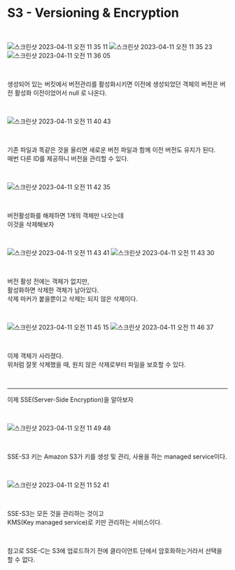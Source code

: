 # S3 - Versioning & Encryption



<br>

![스크린샷 2023-04-11 오전 11 35 11](https://user-images.githubusercontent.com/81137234/231041421-ded8411b-5910-4da0-96fa-9a5364ce0991.png)
![스크린샷 2023-04-11 오전 11 35 23](https://user-images.githubusercontent.com/81137234/231041440-5f1a9f15-46a0-4136-a1c7-e7df85e97055.png)
![스크린샷 2023-04-11 오전 11 36 05](https://user-images.githubusercontent.com/81137234/231041461-6fb00a66-422a-4738-8617-7a82637e019f.png)

<br>

생성되어 있는 버킷에서 버전관리를 활성화시키면 이전에 생성되었던 객체의 버전은 버전 활성화 이전이었어서 null 로 나온다.  

<br>

![스크린샷 2023-04-11 오전 11 40 43](https://user-images.githubusercontent.com/81137234/231041699-7e02b236-445d-4df3-a66e-c8fd5772d464.png)

<br>

기존 파일과 똑같은 것을 올리면 새로운 버전 파일과 함께 이전 버전도 유지가 된다.  
매번 다른 ID를 제공하니 버전을 관리할 수 있다.

<br>

![스크린샷 2023-04-11 오전 11 42 35](https://user-images.githubusercontent.com/81137234/231042008-55c9054d-7295-4258-b22a-7fb35e1af6fe.png)

<br>

버전활성화를 해제하면 1개의 객체만 나오는데  
이것을 삭제해보자

<br>

![스크린샷 2023-04-11 오전 11 43 41](https://user-images.githubusercontent.com/81137234/231042223-f77bbe19-421a-4314-9630-389791191c40.png)
![스크린샷 2023-04-11 오전 11 43 30](https://user-images.githubusercontent.com/81137234/231042152-827005fb-e16a-4003-ab2e-e3ba4f6ce5ce.png)

<br>

버전 활성 전에는 객체가 없지만,  
활성화하면 삭제한 객체가 남아있다.  
삭제 마커가 붙을뿐이고 삭제는 되지 않은 삭제이다.

<br>

![스크린샷 2023-04-11 오전 11 45 15](https://user-images.githubusercontent.com/81137234/231042582-53114065-3cdd-4b0d-a8bc-86c13682a8bc.png)
![스크린샷 2023-04-11 오전 11 46 37](https://user-images.githubusercontent.com/81137234/231042671-b9b5f5e0-8f9f-4114-9b57-48e381012b4c.png)

<br>

이제 객체가 사라졌다.  
위처럼 잘못 삭제했을 때, 원치 않은 삭제로부터 파일을 보호할 수 있다.

<br>

---

이제 SSE(Server-Side Encryption)을 알아보자

<br>

![스크린샷 2023-04-11 오전 11 49 48](https://user-images.githubusercontent.com/81137234/231043130-4fb93b82-1a13-4365-b894-9d19a16c8c59.png)

<br>

SSE-S3 키는 Amazon S3가 키를 생성 및 관리, 사용을 하는 managed service이다.

<br>

![스크린샷 2023-04-11 오전 11 52 41](https://user-images.githubusercontent.com/81137234/231043532-76ec1784-b1b3-4693-a093-e92d4bc23fdb.png)

<br>

SSE-S3는 모든 것을 관리하는 것이고  
KMS(Key managed service)로 키만 관리하는 서비스이다.  

<br>

참고로 SSE-C는 S3에 업로드하기 전에 클라이언트 단에서 암호화하는거라서 선택을 할 수 없다.

<br>